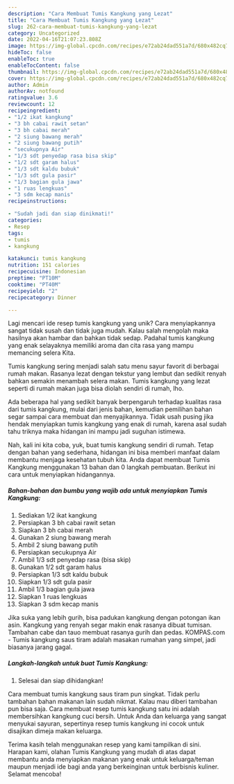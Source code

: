 ```yaml
---
description: "Cara Membuat Tumis Kangkung yang Lezat"
title: "Cara Membuat Tumis Kangkung yang Lezat"
slug: 262-cara-membuat-tumis-kangkung-yang-lezat
category: Uncategorized
date: 2022-04-16T21:07:23.808Z
image: https://img-global.cpcdn.com/recipes/e72ab24dad551a7d/680x482cq70/tumis-kangkung-foto-resep-utama.jpg
hideToc: false
enableToc: true
enableTocContent: false
thumbnail: https://img-global.cpcdn.com/recipes/e72ab24dad551a7d/680x482cq70/tumis-kangkung-foto-resep-utama.jpg
cover: https://img-global.cpcdn.com/recipes/e72ab24dad551a7d/680x482cq70/tumis-kangkung-foto-resep-utama.jpg
author: Admin
authorAv: notfound
ratingvalue: 3.6
reviewcount: 12
recipeingredient:
- "1/2 ikat kangkung"
- "3 bh cabai rawit setan"
- "3 bh cabai merah"
- "2 siung bawang merah"
- "2 siung bawang putih"
- "secukupnya Air"
- "1/3 sdt penyedap rasa bisa skip"
- "1/2 sdt garam halus"
- "1/3 sdt kaldu bubuk"
- "1/3 sdt gula pasir"
- "1/3 bagian gula jawa"
- "1 ruas lengkuas"
- "3 sdm kecap manis"
recipeinstructions:

- "Sudah jadi dan siap dinikmati!"
categories:
- Resep
tags:
- tumis
- kangkung

katakunci: tumis kangkung 
nutrition: 151 calories
recipecuisine: Indonesian
preptime: "PT10M"
cooktime: "PT40M"
recipeyield: "2"
recipecategory: Dinner

---
```





Lagi mencari ide resep tumis kangkung yang unik? Cara menyiapkannya sangat tidak susah dan tidak juga mudah. Kalau salah mengolah maka hasilnya akan hambar dan bahkan tidak sedap. Padahal tumis kangkung yang enak selayaknya memiliki aroma dan cita rasa yang mampu memancing selera Kita.





Tumis kangkung sering menjadi salah satu menu sayur favorit di berbagai rumah makan. Rasanya lezat dengan tekstur yang lembut dan sedikit renyah bahkan semakin menambah selera makan. Tumis kangkung yang lezat seperti di rumah makan juga bisa diolah sendiri di rumah, lho.

Ada beberapa hal yang sedikit banyak berpengaruh terhadap kualitas rasa dari tumis kangkung, mulai dari jenis bahan, kemudian pemilihan bahan segar sampai cara membuat dan menyajikannya. Tidak usah pusing jika hendak menyiapkan tumis kangkung yang enak di rumah, karena asal sudah tahu triknya maka hidangan ini mampu jadi suguhan istimewa.






Nah, kali ini kita coba, yuk, buat tumis kangkung sendiri di rumah. Tetap dengan bahan yang sederhana, hidangan ini bisa memberi manfaat dalam membantu menjaga kesehatan tubuh kita. Anda dapat membuat Tumis Kangkung menggunakan 13 bahan dan 0 langkah pembuatan. Berikut ini cara untuk menyiapkan hidangannya.

<!--inarticleads1-->

##### Bahan-bahan dan bumbu yang wajib ada untuk menyiapkan Tumis Kangkung:

1. Sediakan 1/2 ikat kangkung
1. Persiapkan 3 bh cabai rawit setan
1. Siapkan 3 bh cabai merah
1. Gunakan 2 siung bawang merah
1. Ambil 2 siung bawang putih
1. Persiapkan secukupnya Air
1. Ambil 1/3 sdt penyedap rasa (bisa skip)
1. Gunakan 1/2 sdt garam halus
1. Persiapkan 1/3 sdt kaldu bubuk
1. Siapkan 1/3 sdt gula pasir
1. Ambil 1/3 bagian gula jawa
1. Siapkan 1 ruas lengkuas
1. Siapkan 3 sdm kecap manis


Jika suka yang lebih gurih, bisa padukan kangkung dengan potongan ikan asin. Kangkung yang renyah segar makin enak rasanya dibuat tumisan. Tambahan cabe dan tauo membuat rasanya gurih dan pedas. KOMPAS.com - Tumis kangkung saus tiram adalah masakan rumahan yang simpel, jadi biasanya jarang gagal. 

<!--inarticleads2-->

##### Langkah-langkah untuk buat Tumis Kangkung:


1. Selesai dan siap dihidangkan!

Cara membuat tumis kangkung saus tiram pun singkat. Tidak perlu tambahan bahan makanan lain sudah nikmat. Kalau mau diberi tambahan pun bisa saja. Cara membuat resep tumis kangkung satu ini adalah membersihkan kangkung cuci bersih. Untuk Anda dan keluarga yang sangat menyukai sayuran, sepertinya resep tumis kangkung ini cocok untuk disajikan dimeja makan keluarga. 

Terima kasih telah menggunakan resep yang kami tampilkan di sini. Harapan kami, olahan Tumis Kangkung yang mudah di atas dapat membantu anda menyiapkan makanan yang enak untuk keluarga/teman maupun menjadi ide bagi anda yang berkeinginan untuk berbisnis kuliner. Selamat mencoba!
